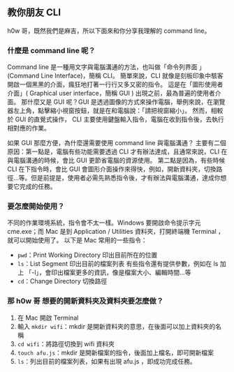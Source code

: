 ## 教你朋友 CLI

h0w 哥，既然我們是麻吉，所以下面來和你分享我理解的 command line。

### 什麼是 command line 呢？
Command line 是一種用文字與電腦溝通的方法，也叫做「命令列界面 」(Command Line Interface)，簡稱 CLI。
簡單來說，CLI 就像是刻板印象中駭客開啟一個黑黑的介面，瘋狂地打著一行行又多又密的指令。
這是在「圖形使用者介面」( Graphical user interface，簡稱 GUI ) 出現之前，最為普遍的使用者介面。
那什麼又是 GUI 呢？GUI 是透過圖像的方式來操作電腦，舉例來說，在瀏覽器左上角，點擊縮小視窗按鈕，就是在和電腦說：「請把視窗縮小」。
然而，相較於 GUI 的直覺式操作， CLI 主要使用鍵盤輸入指令，電腦在收到指令後，去執行相對應的作業。

如果 GUI 那麼方便，為什麼還需要使用 command line 與電腦溝通？
主要有二個原因：第一點是，電腦有些功能需要透過 CLI 才有辦法達成，且通常來說，CLI 在與電腦溝通的時候，會比 GUI 更節省電腦的資源使用。
第二點是因為，有些時候 CLI 在下指令時，會比 GUI 會圖形介面操作來得快，例如，開新資料夾，切換路徑…等。但是前提是，使用者必需先熟悉指令後，才有辦法與電腦溝通，達成你想要它完成的任務。

### 要怎麼開始使用？
不同的作業環境系統，指令會不太一樣。Windows 要開啟命令提示字元 cme.exe；而 Mac 是到 Application / Utilities 資料夾，打開終端機 Terminal ，就可以開始使用了。
以下是 Mac 常用的一些指令：
- `pwd`：Print Working Directory 印出目前所在的位置
- `ls`：List Segment 印出目前的檔案列表
有些指令還有提供參數，例如在 ls 加上 「-l」，會印出檔案更多的資訊，像是檔案大小、編輯時間…等
- `cd`：Change Directory 切換路徑

### 那 h0w 哥 想要的開新資料夾及資料夾要怎麼做？
1. 在 Mac 開啟 Terminal
2. 輸入 `mkdir wifi`：mkdir 是開新資料夾的意思，在後面可以加上資料夾的名稱
3. `cd wifi`：將路徑切換到 wifi 資料夾
4. `touch afu.js`：mkdir 是開新檔案的指令，後面加上檔名，即可開新檔案
5. `ls`：列出目前的檔案列表，如果有出現 afu.js ，即成功完成任務。
